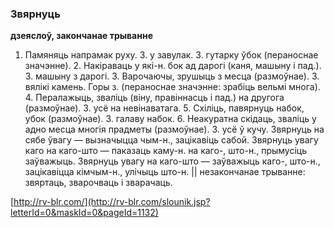 ### Звярнуць
**дзеяслоў, закончанае трыванне**

1. Памяняць напрамак руху. З. у завулак. З. гутарку ўбок (пераноснае значэнне). 2. Накіраваць у які-н. бок ад дарогі (каня, машыну і пад.). З. машыну з дарогі. 3. Варочаючы, зрушыць з месца (размоўнае). З. вялікі камень. Горы з. (пераноснае значэнне: зрабіць вельмі многа). 4. Пералажыць, зваліць (віну, правіннасць і пад.) на другога (размоўнае). З. усё на невінаватага. 5. Схіліць, павярнуць набок, убок (размоўнае). З. галаву набок. 6. Неакуратна скідаць, зваліць у адно месца многія прадметы (размоўнае). З. усё ў кучу. Звярнуць на сябе ўвагу — вызначыцца чым-н., зацікавіць сабой. Звярнуць увагу каго на каго-што — паказаць каму-н. на каго-, што-н., прымусіць заўважыць. Звярнуць увагу на каго-што — заўважыць каго-, што-н., зацікавіцца кімчым-н., улічыць што-н. || незакончанае трыванне: звяртаць, зварочваць і зварачаць.

<a rel="author">[http://rv-blr.com/](http://rv-blr.com/slounik.jsp?letterId=0&maskId=0&pageId=1132)</a>
